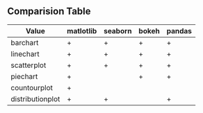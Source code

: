 ## Comparision Table

| Value            | matlotlib | seaborn | bokeh | pandas |
|------------------|-----------|---------|-------|--------|
| barchart         | +         | +       | +     | +      |
| linechart        | +         | +       | +     | +      |
| scatterplot      | +         | +       | +     | +      |
| piechart         | +         |         | +     | +      |
| countourplot     | +         |         |       |        |
| distributionplot | +         | +       |       | +      |